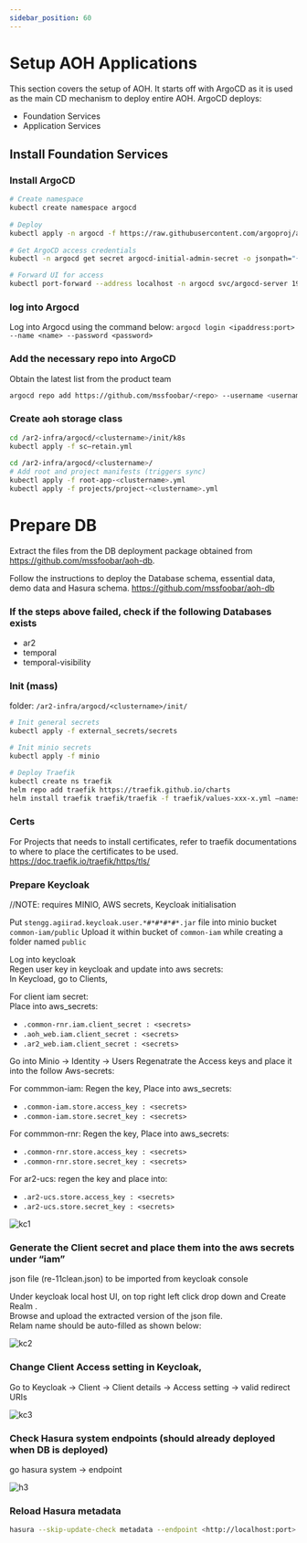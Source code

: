```yaml
---
sidebar_position: 60
---
```


# Setup AOH Applications

This section covers the setup of AOH.
It starts off with ArgoCD as it is used as the main CD mechanism to deploy entire AOH.
ArgoCD deploys:
- Foundation Services
- Application Services


## Install Foundation Services

### Install ArgoCD

```bash
# Create namespace
kubectl create namespace argocd
 
# Deploy
kubectl apply -n argocd -f https://raw.githubusercontent.com/argoproj/argo-cd/stable/manifests/install.yaml
 
# Get ArgoCD access credentials
kubectl -n argocd get secret argocd-initial-admin-secret -o jsonpath="{.data.password}" | base64 -d; echo

# Forward UI for access
kubectl port-forward --address localhost -n argocd svc/argocd-server 19080:80
```

### log into Argocd
Log into Argocd using the command below:
`argocd login <ipaddress:port> --name <name> --password <password>`

### Add the necessary repo into ArgoCD
Obtain the latest list from the product team
```bash
argocd repo add https://github.com/mssfoobar/<repo> --username <username> --password <git_key> --insecure-skip-server-verification
```

### Create aoh storage class

```bash
cd /ar2-infra/argocd/<clustername>/init/k8s
kubectl apply -f sc—retain.yml
 
cd /ar2-infra/argocd/<clustername>/
# Add root and project manifests (triggers sync)
kubectl apply -f root-app-<clustername>.yml
kubectl apply -f projects/project-<clustername>.yml
```

# Prepare DB
Extract the files from the DB deployment package obtained from https://github.com/mssfoobar/aoh-db.

Follow the instructions to deploy the Database schema, essential data, demo data and Hasura schema.
https://github.com/mssfoobar/aoh-db

### If the steps above failed, check if the following Databases exists
 - ar2
 - temporal
 - temporal-visibility

### Init (mass)
folder: `/ar2-infra/argocd/<clustername>/init/`
```bash
# Init general secrets
kubectl apply -f external_secrets/secrets

# Init minio secrets
kubectl apply -f minio

# Deploy Traefik
kubectl create ns traefik
helm repo add traefik https://traefik.github.io/charts
helm install traefik traefik/traefik -f traefik/values-xxx-x.yml –namespace traefik
```
### Certs
For Projects that needs to install certificates, refer to traefik documentations to where to place the certificates to be used.
https://doc.traefik.io/traefik/https/tls/


### Prepare Keycloak
//NOTE: requires MINIO, AWS secrets, Keycloak initialisation


Put `stengg.agiirad.keycloak.user.*#*#*#*#*.jar` file into minio bucket `common-iam/public`
Upload it within bucket of `common-iam` while creating a folder named `public`

Log into keycloak  
Regen user key in keycloak and update into aws secrets:  
In Keycload, go to Clients,  

For client iam secret:  
Place into aws_secrets:  
- `.common-rnr.iam.client_secret : <secrets>`
- `.aoh_web.iam.client_secret : <secrets>`
- `.ar2_web.iam.client_secret : <secrets>`

Go into Minio -> Identity -> Users
Regenatrate the Access keys and place it into the follow Aws-secrets:

For commmon-iam:
Regen the key,
Place into aws_secrets:
- `.common-iam.store.access_key : <secrets>`
- `.common-iam.store.secret_key : <secrets>`

For commmon-rnr:
Regen the key,
Place into aws_secrets:
- `.common-rnr.store.access_key : <secrets>`
- `.common-rnr.store.secret_key : <secrets>`

For ar2-ucs:
regen the key and place into:
- `.ar2-ucs.store.access_key : <secrets>`
- `.ar2-ucs.store.secret_key : <secrets>`



![kc1](/img/keycloak/keycloak_client_details_credentials.jpg)


### Generate the Client secret and place them into the aws secrets under “iam”

json file (re-11clean.json) to be imported from keycloak console

Under keycloak local host UI, on top right left click drop down and Create Realm .  
Browse and upload the extracted version  of the json file.  
Relam name should be auto-filled as shown below:  

![kc2](/img/keycloak/deploy-keycloak-create-realm-check.jpg)

### Change Client Access setting in Keycloak,
Go to Keycloak -> Client -> Client details -> Access setting -> valid redirect URIs

![kc3](/img/keycloak/deploy-keycloak-client-redirect-check.jpg)

### Check Hasura system endpoints (should already deployed when DB is deployed)
go hasura
system -> endpoint

![h3](/img/deploy-hasura-endpoint-check.jpg)


### Reload Hasura metadata
```bash
hasura --skip-update-check metadata --endpoint <http://localhost:port> --admin-secret <hasura-admin-secret> reload
```

